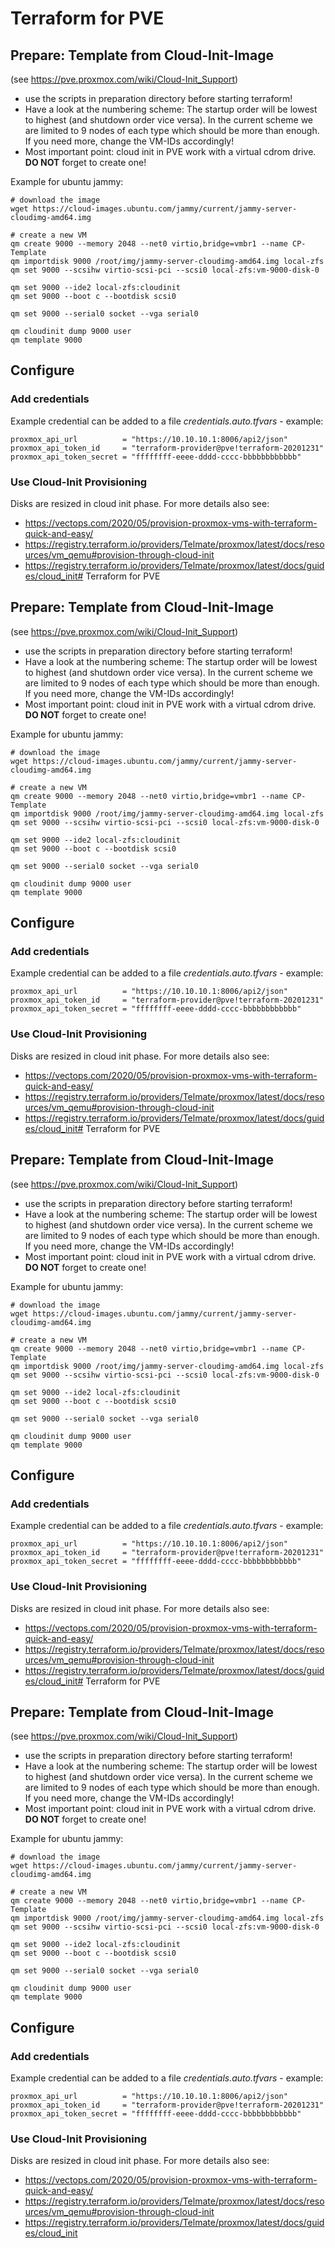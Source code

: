 # Terraform for PVE

## Prepare: Template from Cloud-Init-Image
(see https://pve.proxmox.com/wiki/Cloud-Init_Support)
* use the scripts in preparation directory before starting terraform!
* Have a look at the numbering scheme: The startup order will be lowest to highest (and shutdown order vice versa). In the current scheme we are limited to 9 nodes of each type which should be more than enough. If you need more, change the VM-IDs accordingly! 
* Most important point: cloud init in PVE work with a virtual cdrom drive. **DO NOT** forget to create one!

Example for ubuntu jammy:
```
# download the image
wget https://cloud-images.ubuntu.com/jammy/current/jammy-server-cloudimg-amd64.img

# create a new VM
qm create 9000 --memory 2048 --net0 virtio,bridge=vmbr1 --name CP-Template
qm importdisk 9000 /root/img/jammy-server-cloudimg-amd64.img local-zfs
qm set 9000 --scsihw virtio-scsi-pci --scsi0 local-zfs:vm-9000-disk-0

qm set 9000 --ide2 local-zfs:cloudinit
qm set 9000 --boot c --bootdisk scsi0

qm set 9000 --serial0 socket --vga serial0

qm cloudinit dump 9000 user
qm template 9000

```

## Configure
### Add credentials
Example credential can be added to a file *credentials.auto.tfvars* - example:
```
proxmox_api_url          = "https://10.10.10.1:8006/api2/json"
proxmox_api_token_id     = "terraform-provider@pve!terraform-20201231"
proxmox_api_token_secret = "ffffffff-eeee-dddd-cccc-bbbbbbbbbbbb"
```
### Use Cloud-Init Provisioning
Disks are resized in cloud init phase. For more details also see:
* https://vectops.com/2020/05/provision-proxmox-vms-with-terraform-quick-and-easy/
* https://registry.terraform.io/providers/Telmate/proxmox/latest/docs/resources/vm_qemu#provision-through-cloud-init
* https://registry.terraform.io/providers/Telmate/proxmox/latest/docs/guides/cloud_init# Terraform for PVE

## Prepare: Template from Cloud-Init-Image
(see https://pve.proxmox.com/wiki/Cloud-Init_Support)
* use the scripts in preparation directory before starting terraform!
* Have a look at the numbering scheme: The startup order will be lowest to highest (and shutdown order vice versa). In the current scheme we are limited to 9 nodes of each type which should be more than enough. If you need more, change the VM-IDs accordingly! 
* Most important point: cloud init in PVE work with a virtual cdrom drive. **DO NOT** forget to create one!

Example for ubuntu jammy:
```
# download the image
wget https://cloud-images.ubuntu.com/jammy/current/jammy-server-cloudimg-amd64.img

# create a new VM
qm create 9000 --memory 2048 --net0 virtio,bridge=vmbr1 --name CP-Template
qm importdisk 9000 /root/img/jammy-server-cloudimg-amd64.img local-zfs
qm set 9000 --scsihw virtio-scsi-pci --scsi0 local-zfs:vm-9000-disk-0

qm set 9000 --ide2 local-zfs:cloudinit
qm set 9000 --boot c --bootdisk scsi0

qm set 9000 --serial0 socket --vga serial0

qm cloudinit dump 9000 user
qm template 9000

```

## Configure
### Add credentials
Example credential can be added to a file *credentials.auto.tfvars* - example:
```
proxmox_api_url          = "https://10.10.10.1:8006/api2/json"
proxmox_api_token_id     = "terraform-provider@pve!terraform-20201231"
proxmox_api_token_secret = "ffffffff-eeee-dddd-cccc-bbbbbbbbbbbb"
```
### Use Cloud-Init Provisioning
Disks are resized in cloud init phase. For more details also see:
* https://vectops.com/2020/05/provision-proxmox-vms-with-terraform-quick-and-easy/
* https://registry.terraform.io/providers/Telmate/proxmox/latest/docs/resources/vm_qemu#provision-through-cloud-init
* https://registry.terraform.io/providers/Telmate/proxmox/latest/docs/guides/cloud_init# Terraform for PVE

## Prepare: Template from Cloud-Init-Image
(see https://pve.proxmox.com/wiki/Cloud-Init_Support)
* use the scripts in preparation directory before starting terraform!
* Have a look at the numbering scheme: The startup order will be lowest to highest (and shutdown order vice versa). In the current scheme we are limited to 9 nodes of each type which should be more than enough. If you need more, change the VM-IDs accordingly! 
* Most important point: cloud init in PVE work with a virtual cdrom drive. **DO NOT** forget to create one!

Example for ubuntu jammy:
```
# download the image
wget https://cloud-images.ubuntu.com/jammy/current/jammy-server-cloudimg-amd64.img

# create a new VM
qm create 9000 --memory 2048 --net0 virtio,bridge=vmbr1 --name CP-Template
qm importdisk 9000 /root/img/jammy-server-cloudimg-amd64.img local-zfs
qm set 9000 --scsihw virtio-scsi-pci --scsi0 local-zfs:vm-9000-disk-0

qm set 9000 --ide2 local-zfs:cloudinit
qm set 9000 --boot c --bootdisk scsi0

qm set 9000 --serial0 socket --vga serial0

qm cloudinit dump 9000 user
qm template 9000

```

## Configure
### Add credentials
Example credential can be added to a file *credentials.auto.tfvars* - example:
```
proxmox_api_url          = "https://10.10.10.1:8006/api2/json"
proxmox_api_token_id     = "terraform-provider@pve!terraform-20201231"
proxmox_api_token_secret = "ffffffff-eeee-dddd-cccc-bbbbbbbbbbbb"
```
### Use Cloud-Init Provisioning
Disks are resized in cloud init phase. For more details also see:
* https://vectops.com/2020/05/provision-proxmox-vms-with-terraform-quick-and-easy/
* https://registry.terraform.io/providers/Telmate/proxmox/latest/docs/resources/vm_qemu#provision-through-cloud-init
* https://registry.terraform.io/providers/Telmate/proxmox/latest/docs/guides/cloud_init# Terraform for PVE

## Prepare: Template from Cloud-Init-Image
(see https://pve.proxmox.com/wiki/Cloud-Init_Support)
* use the scripts in preparation directory before starting terraform!
* Have a look at the numbering scheme: The startup order will be lowest to highest (and shutdown order vice versa). In the current scheme we are limited to 9 nodes of each type which should be more than enough. If you need more, change the VM-IDs accordingly! 
* Most important point: cloud init in PVE work with a virtual cdrom drive. **DO NOT** forget to create one!

Example for ubuntu jammy:
```
# download the image
wget https://cloud-images.ubuntu.com/jammy/current/jammy-server-cloudimg-amd64.img

# create a new VM
qm create 9000 --memory 2048 --net0 virtio,bridge=vmbr1 --name CP-Template
qm importdisk 9000 /root/img/jammy-server-cloudimg-amd64.img local-zfs
qm set 9000 --scsihw virtio-scsi-pci --scsi0 local-zfs:vm-9000-disk-0

qm set 9000 --ide2 local-zfs:cloudinit
qm set 9000 --boot c --bootdisk scsi0

qm set 9000 --serial0 socket --vga serial0

qm cloudinit dump 9000 user
qm template 9000

```

## Configure
### Add credentials
Example credential can be added to a file *credentials.auto.tfvars* - example:
```
proxmox_api_url          = "https://10.10.10.1:8006/api2/json"
proxmox_api_token_id     = "terraform-provider@pve!terraform-20201231"
proxmox_api_token_secret = "ffffffff-eeee-dddd-cccc-bbbbbbbbbbbb"
```
### Use Cloud-Init Provisioning
Disks are resized in cloud init phase. For more details also see:
* https://vectops.com/2020/05/provision-proxmox-vms-with-terraform-quick-and-easy/
* https://registry.terraform.io/providers/Telmate/proxmox/latest/docs/resources/vm_qemu#provision-through-cloud-init
* https://registry.terraform.io/providers/Telmate/proxmox/latest/docs/guides/cloud_init